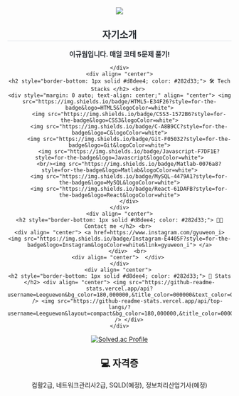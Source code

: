 <div align= "center">
    <img src="https://capsule-render.vercel.app/api?type=rounded&color=gradient&height=120&text=Hello&animation=&fontColor=000000&fontSize=70" />
    </div>
    <div align= "center"> 
    <h2 style="border-bottom: 1px solid #d8dee4; color: #282d33;"> 자기소개 </h2>  
    <div style="font-weight: 700; font-size: 15px; text-align: center; color: #282d33;"> 이규웝입니다. 매일 코테 5문제 풀기! </div>
        
    </div>
    <div align= "center">
    <h2 style="border-bottom: 1px solid #d8dee4; color: #282d33;"> 🛠️ Tech Stacks </h2> <br> 
    <div style="margin: 0 auto; text-align: center;" align= "center"> <img src="https://img.shields.io/badge/HTML5-E34F26?style=for-the-badge&logo=HTML5&logoColor=white">
          <img src="https://img.shields.io/badge/CSS3-1572B6?style=for-the-badge&logo=CSS3&logoColor=white">
          <img src="https://img.shields.io/badge/C-A8B9CC?style=for-the-badge&logo=C&logoColor=white">
          <img src="https://img.shields.io/badge/Git-F05032?style=for-the-badge&logo=Git&logoColor=white">
          <img src="https://img.shields.io/badge/Javascript-F7DF1E?style=for-the-badge&logo=Javascript&logoColor=white">
          <br/><img src="https://img.shields.io/badge/Matlab-0076a8?style=for-the-badge&logo=Matlab&logoColor=white">
          <img src="https://img.shields.io/badge/MySQL-4479A1?style=for-the-badge&logo=MySQL&logoColor=white">
          <img src="https://img.shields.io/badge/React-61DAFB?style=for-the-badge&logo=React&logoColor=white">
          </div>
    </div>
    <div align= "center">
    <h2 style="border-bottom: 1px solid #d8dee4; color: #282d33;"> 🧑‍💻 Contact me </h2> <br> 
    <div align= "center"> <a href=https://www.instagram.com/gyuweon_i> <img src="https://img.shields.io/badge/Instagram-E4405F?style=for-the-badge&logo=Instagram&logoColor=white&link=gyuweon_i"> </a>
          </div>  <br> 
    <div align= "center">  </div> 
    </div>
    <div align= "center"> 
    <h2 style="border-bottom: 1px solid #d8dee4; color: #282d33;"> 🏅 Stats </h2> <div align= "center"> <img src="https://github-readme-stats.vercel.app/api?username=Leeguewon&bg_color=180,000000,&title_color=000000&text_color=000000"
         /> <img src="https://github-readme-stats.vercel.app/api/top-langs/?username=Leeguewon&layout=compact&bg_color=180,000000,&title_color=000000&text_color=000000"
           /> </div> 
    </div>
[![Solved.ac Profile](http://mazassumnida.wtf/api/v2/generate_badge?boj=guewon12)](https://solved.ac/guewon12/)

    
    
## 💻 자격증
컴활2급, 네트워크관리사2급, SQLD(예정), 정보처리산업기사(예정)
